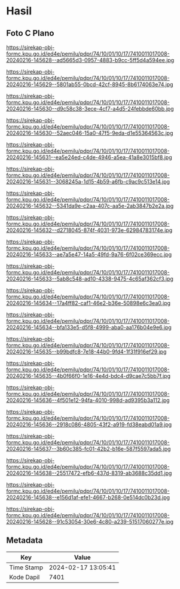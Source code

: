 # Hasil

## Foto C Plano

https://sirekap-obj-formc.kpu.go.id/ed4e/pemilu/pdpr/74/10/01/10/17/7410011017008-20240216-145628--ad5665d3-0957-4883-b9cc-5ff5d4a594ee.jpg

https://sirekap-obj-formc.kpu.go.id/ed4e/pemilu/pdpr/74/10/01/10/17/7410011017008-20240216-145629--5801ab55-0bcd-42cf-8945-8b6174063e74.jpg

https://sirekap-obj-formc.kpu.go.id/ed4e/pemilu/pdpr/74/10/01/10/17/7410011017008-20240216-145630--d9c58c38-3ece-4cf7-a4d5-24febbde60bb.jpg

https://sirekap-obj-formc.kpu.go.id/ed4e/pemilu/pdpr/74/10/01/10/17/7410011017008-20240216-145630--52aec046-15a0-47f5-9eda-d1e55364563c.jpg

https://sirekap-obj-formc.kpu.go.id/ed4e/pemilu/pdpr/74/10/01/10/17/7410011017008-20240216-145631--ea5e24ed-c4de-4946-a5ea-41a8e3015bf8.jpg

https://sirekap-obj-formc.kpu.go.id/ed4e/pemilu/pdpr/74/10/01/10/17/7410011017008-20240216-145631--3068245a-1d15-4b59-a6fb-c9ac9c513e14.jpg

https://sirekap-obj-formc.kpu.go.id/ed4e/pemilu/pdpr/74/10/01/10/17/7410011017008-20240216-145632--5341da9e-c2aa-407c-aa5e-2ab3847b2e2a.jpg

https://sirekap-obj-formc.kpu.go.id/ed4e/pemilu/pdpr/74/10/01/10/17/7410011017008-20240216-145632--d2718045-874f-4031-973e-62984783174e.jpg

https://sirekap-obj-formc.kpu.go.id/ed4e/pemilu/pdpr/74/10/01/10/17/7410011017008-20240216-145633--ae7a5e47-14a5-49fd-9a76-6f02ce369ecc.jpg

https://sirekap-obj-formc.kpu.go.id/ed4e/pemilu/pdpr/74/10/01/10/17/7410011017008-20240216-145633--5ab8c548-ad10-4338-9475-4c65af362cf3.jpg

https://sirekap-obj-formc.kpu.go.id/ed4e/pemilu/pdpr/74/10/01/10/17/7410011017008-20240216-145634--17a4ff82-caf1-46e2-b36e-50898e6c3ea0.jpg

https://sirekap-obj-formc.kpu.go.id/ed4e/pemilu/pdpr/74/10/01/10/17/7410011017008-20240216-145634--bfa133e5-d5f8-4999-aba0-aa176b04e9e6.jpg

https://sirekap-obj-formc.kpu.go.id/ed4e/pemilu/pdpr/74/10/01/10/17/7410011017008-20240216-145635--b99bdfc8-7e18-44b0-9fd4-1f31f916ef29.jpg

https://sirekap-obj-formc.kpu.go.id/ed4e/pemilu/pdpr/74/10/01/10/17/7410011017008-20240216-145635--4b0f66f0-1e16-4e4d-bdc4-d9cae7c5bb7f.jpg

https://sirekap-obj-formc.kpu.go.id/ed4e/pemilu/pdpr/74/10/01/10/17/7410011017008-20240216-145636--4f501e12-94fa-4010-998d-ad9395b3a112.jpg

https://sirekap-obj-formc.kpu.go.id/ed4e/pemilu/pdpr/74/10/01/10/17/7410011017008-20240216-145636--2918c086-4805-43f2-a919-fd38eabd01a9.jpg

https://sirekap-obj-formc.kpu.go.id/ed4e/pemilu/pdpr/74/10/01/10/17/7410011017008-20240216-145637--3b60c385-fc01-42b2-b16e-587f5597ada5.jpg

https://sirekap-obj-formc.kpu.go.id/ed4e/pemilu/pdpr/74/10/01/10/17/7410011017008-20240216-145638--25517472-efb6-437d-8319-ab3688c35dd1.jpg

https://sirekap-obj-formc.kpu.go.id/ed4e/pemilu/pdpr/74/10/01/10/17/7410011017008-20240216-145638--e156d1af-efe1-4667-b268-0e514dc0b23d.jpg

https://sirekap-obj-formc.kpu.go.id/ed4e/pemilu/pdpr/74/10/01/10/17/7410011017008-20240216-145628--91c53054-30e6-4c80-a239-51517060277e.jpg


## Metadata

| Key        | Value               |
| ---------- | ------------------- |
| Time Stamp | 2024-02-17 13:05:41 |
| Kode Dapil | 7401                |



